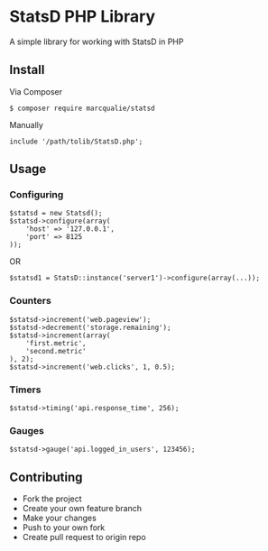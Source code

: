 # StatsD PHP Library

A simple library for working with StatsD in PHP


## Install

Via Composer

    $ composer require marcqualie/statsd

Manually

    include '/path/tolib/StatsD.php';


## Usage

### Configuring

    $statsd = new Statsd();
    $statsd->configure(array(
        'host' => '127.0.0.1',
        'port' => 8125
    ));

OR

    $statsd1 = StatsD::instance('server1')->configure(array(...));


### Counters

    $statsd->increment('web.pageview');
    $statsd->decrement('storage.remaining');
    $statsd->increment(array(
        'first.metric',
        'second.metric'
    ), 2);
    $statsd->increment('web.clicks', 1, 0.5);


### Timers

    $statsd->timing('api.response_time', 256);


### Gauges

    $statsd->gauge('api.logged_in_users', 123456);


## Contributing

- Fork the project
- Create your own feature branch
- Make your changes
- Push to your own fork
- Create pull request to origin repo

